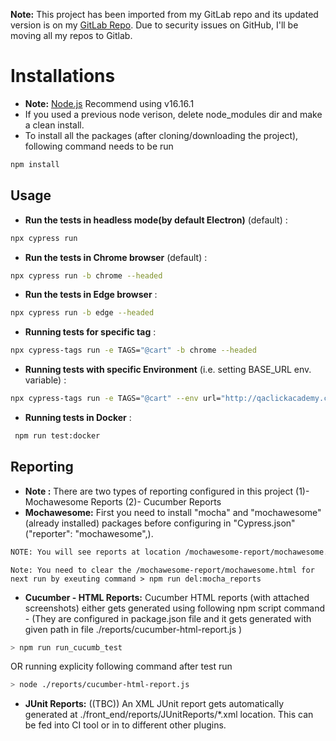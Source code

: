 **Note:** This project has been imported from my GitLab repo and its updated version is on my  [GitLab Repo](https://gitlab.com/emailsyed245/cypress_cucumber_proj). Due to security issues on GitHub, I'll be moving all my repos to Gitlab.

# Installations
- **Note:** [Node.js](https://www.nodejs.org/) Recommend using v16.16.1
- If you used a previous node verison, delete node_modules dir and make a clean install.
- To install all the packages (after cloning/downloading the project), following command needs to be run
```sh
npm install
```

## Usage

- **Run the tests in headless mode(by default Electron)** (default) :

```sh
npx cypress run
```
- **Run the tests in Chrome browser** (default) :

```sh
npx cypress run -b chrome --headed
```
- **Run the tests in Edge browser** :

```sh
npx cypress run -b edge --headed
```
- **Running tests for specific tag** :
```sh
npx cypress-tags run -e TAGS="@cart" -b chrome --headed
```
- **Running tests with specific Environment** (i.e. setting BASE_URL env. variable) :

```sh
npx cypress-tags run -e TAGS="@cart" --env url="http://qaclickacademy.com/practice.php" -b chrome --headed
```

- **Running tests in Docker** :
```sh
 npm run test:docker
```
## Reporting
 - **Note :** There are two types of reporting configured in this project (1)- Mochawesome Reports (2)- Cucumber Reports
- **Mochawesome:** First you need to install "mocha" and "mochawesome" (already installed) packages before configuring in "Cypress.json" ("reporter": "mochawesome",). 
       
 ```sh
 NOTE: You will see reports at location /mochawesome-report/mochawesome.html
```
    Note: You need to clear the /mochawesome-report/mochawesome.html for next run by exeuting command > npm run del:mocha_reports

- **Cucumber - HTML Reports:** Cucumber HTML reports (with attached screenshots) either gets generated using following npm script command - (They are configured in package.json file and it gets generated with given path in file ./reports/cucumber-html-report.js )
 ```sh
 > npm run run_cucumb_test
```
OR running explicity following command after test run
 ```sh
 > node ./reports/cucumber-html-report.js
```

- **JUnit Reports:** ((TBC)) An XML JUnit report gets automatically generated at ./front_end/reports/JUnitReports/*.xml location. This can be fed into CI tool or in to different other plugins.
  
